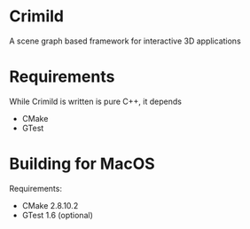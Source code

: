 Crimild
=======

A scene graph based framework for interactive 3D applications

Requirements
============

While Crimild is written is pure C++, it depends 

* CMake 
* GTest

Building for MacOS
==================

Requirements:
* CMake 2.8.10.2
* GTest 1.6 (optional)

